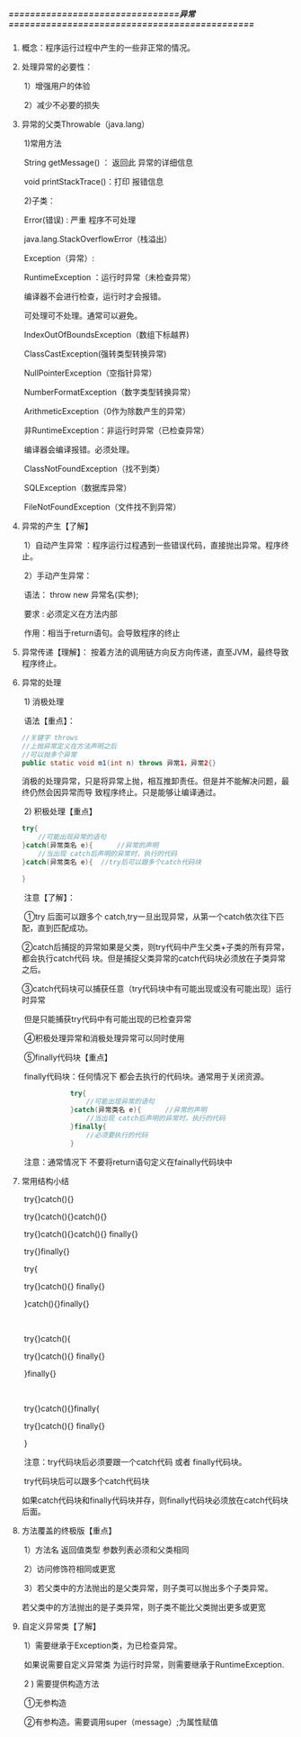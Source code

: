 ##### ================================异常==============================================

1. 概念：程序运行过程中产生的一些非正常的情况。

2. 处理异常的必要性：

   ​	1）增强用户的体验

   ​	2）减少不必要的损失

3. 异常的父类Throwable（java.lang）

   ​	1)常用方法

   ​			String   getMessage() ： 返回此 异常的详细信息

   ​			void     printStackTrace()：打印 报错信息

   

   ​	2)子类：

   ​	Error(错误)	      :   严重  程序不可处理 

   ​					java.lang.StackOverflowError（栈溢出）

   ​	Exception（异常）:

   ​		RuntimeException    ：运行时异常（未检查异常）

   ​							编译器不会进行检查，运行时才会报错。

   ​							可处理可不处理。通常可以避免。

   ​							IndexOutOfBoundsException（数组下标越界)

   ​							ClassCastException(强转类型转换异常)

   ​							NullPointerException（空指针异常）

   ​							NumberFormatException（数字类型转换异常）

   ​							ArithmeticException（0作为除数产生的异常）

   

   ​		非RuntimeException：非运行时异常（已检查异常）

   ​							编译器会编译报错。必须处理。

   ​							ClassNotFoundException（找不到类）

   ​							SQLException（数据库异常）

   ​							FileNotFoundException（文件找不到异常）

4. 异常的产生【了解】

   ​	1）自动产生异常 ：程序运行过程遇到一些错误代码，直接抛出异常。程序终止。

   ​	2）手动产生异常：

   ​		语法： throw  new  异常名(实参);

   ​		要求 :   必须定义在方法内部

   ​		作用：相当于return语句。会导致程序的终止

5. 异常传递【理解】： 按着方法的调用链方向反方向传递，直至JVM，最终导致程序终止。

6. 异常的处理

   ​	1) 消极处理

   ​		语法【重点】：

   ```java
   //关键字 throws  
   //上抛异常定义在方法声明之后
   //可以抛多个异常
   public static void m1(int n) throws 异常1，异常2{}
   ```

   ​		消极的处理异常，只是将异常上抛，相互推卸责任。但是并不能解决问题，最终仍然会因异常而导	致程序终止。只是能够让编译通过。	

   ​	2) 积极处理【重点】

   ```java			
   try{
       //可能出现异常的语句
   }catch(异常类名 e){		//异常的声明  
       //当出现 catch后声明的异常时，执行的代码
   }catch(异常类名 e){	//try后可以跟多个catch代码块
      
   }
   ```

   ​		注意【了解】：

   ​			①try 后面可以跟多个 catch,try一旦出现异常，从第一个catch依次往下匹配，直到匹配成功。

   ​			②catch后捕捉的异常如果是父类，则try代码中产生父类+子类的所有异常，都会执行catch代码				块。但是捕捉父类异常的catch代码块必须放在子类异常之后。

   ​			③catch代码块可以捕获任意（try代码块中有可能出现或没有可能出现）运行时异常

   ​				但是只能捕获try代码中有可能出现的已检查异常

   ​			④积极处理异常和消极处理异常可以同时使用

   ​			⑤finally代码块【重点】

   ​				finally代码块：任何情况下 都会去执行的代码块。通常用于关闭资源。

   ```java			
               try{
                   //可能出现异常的语句
               }catch(异常类名 e){		//异常的声明  
                   //当出现 catch后声明的异常时，执行的代码
               }finally{	
                   //必须要执行的代码
               }
   ```

   ​				注意：通常情况下 不要将return语句定义在fainally代码块中

7. 常用结构小结

   ​	try{}catch(){}

   ​	try{}catch(){}catch(){}

   ​	try{}catch(){}catch(){} finally{}

   ​	try{}finally{}

   ​	try{

   ​		try{}catch(){} finally{}

   ​	}catch(){}finally{}

   ​	

   ​	try{}catch(){

   ​		try{}catch(){} finally{}

   ​	}finally{}

   ​	

   ​	try{}catch(){}finally{

   ​		try{}catch(){} finally{}

   ​	}

   ​	注意：try代码块后必须要跟一个catch代码 或者  finally代码块。

   ​		    try代码块后可以跟多个catch代码块

   ​		    如果catch代码块和finally代码块并存，则finally代码块必须放在catch代码块后面。

8. 方法覆盖的终极版【重点】

   ​	1）方法名 返回值类型 参数列表必须和父类相同

   ​	2）访问修饰符相同或更宽

   ​	3）若父类中的方法抛出的是父类异常，则子类可以抛出多个子类异常。

   ​		若父类中的方法抛出的是子类异常，则子类不能比父类抛出更多或更宽

9. 自定义异常类【了解】

   ​	1）需要继承于Exception类，为已检查异常。

   ​		如果说需要自定义异常类 为运行时异常，则需要继承于RuntimeException.

   ​	2 )  需要提供构造方法

   ​		①无参构造

   ​		②有参构造。需要调用super（message）;为属性赋值

   

   ​		